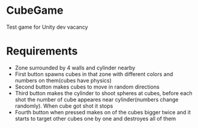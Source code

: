 # CubeGame
Test game for Unity dev vacancy
# Requirements
* Zone surrounded by 4 walls and cylinder nearby
* First button spawns cubes in that zone with different colors and numbers on them(cubes have physics)
* Second button makes cubes to move in random directions
* Third button makes the cylinder to shoot spheres at cubes, before each shot the number of cube appeares near cylinder(numbers change randomly). When cube got shot it stops
* Fourth button when pressed makes on of the cubes bigger twice and it starts to target other cubes one by one and destroyes all of them
